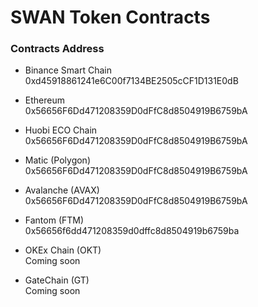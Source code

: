 # SWAN Token Contracts

### Contracts Address

- Binance Smart Chain<br>
0xd45918861241e6C00f7134BE2505cCF1D131E0dB

- Ethereum<br>
0x56656F6Dd471208359D0dFfC8d8504919B6759bA

- Huobi ECO Chain<br>
0x56656F6Dd471208359D0dFfC8d8504919B6759bA

- Matic (Polygon)<br>
0x56656F6Dd471208359D0dFfC8d8504919B6759bA

- Avalanche (AVAX)<br>
0x56656F6Dd471208359D0dFfC8d8504919B6759bA

- Fantom (FTM) <br>
0x56656f6dd471208359d0dffc8d8504919b6759ba

- OKEx Chain (OKT) <br>
Coming soon

- GateChain (GT) <br>
Coming soon
 